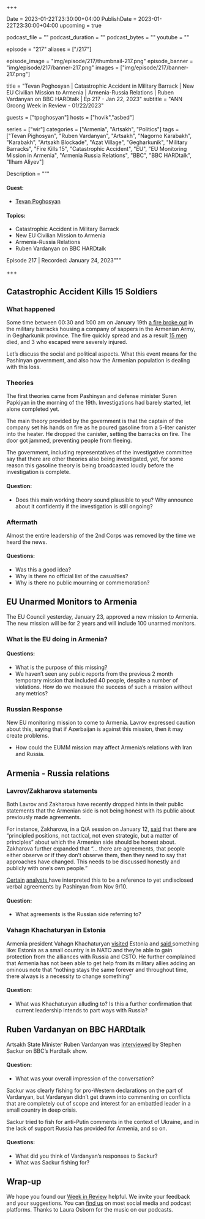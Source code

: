 +++

Date = 2023-01-22T23:30:00+04:00
PublishDate = 2023-01-22T23:30:00+04:00
upcoming = true

podcast_file = ""
podcast_duration = ""
podcast_bytes = ""
youtube = ""

episode = "217"
aliases = ["/217"]

episode_image = "img/episode/217/thumbnail-217.png"
episode_banner = "img/episode/217/banner-217.png"
images = ["img/episode/217/banner-217.png"]

title = "Tevan Poghosyan | Catastrophic Accident in Military Barrack | New EU Civilian Mission to Armenia | Armenia-Russia Relations | Ruben Vardanyan on BBC HARDtalk | Ep 217 - Jan 22, 2023"
subtitle = "ANN Groong Week in Review - 01/22/2023"

guests = ["tpoghosyan"]
hosts = ["hovik","asbed"]

series = ["wir"]
categories = ["Armenia", "Artsakh", "Politics"]
tags = ["Tevan Pighosyan", "Ruben Vardanyan", "Artsakh", "Nagorno Karabakh", "Karabakh", "Artsakh Blockade", "Azat Village", "Gegharkunik", "Military Barracks", "Fire Kills 15", "Catastrophic Accident", "EU", "EU Monitoring Mission in Armenia", "Armenia Russia Relations", "BBC", "BBC HARDtalk", "Ilham Aliyev"]

Description = """

#### Guest:
* [Tevan Poghosyan](/guest/tpoghosyan)


#### Topics:
* Catastrophic Accident in Military Barrack
* New EU Civilian Mission to Armenia
* Armenia-Russia Relations
* Ruben Vardanyan on BBC HARDtalk

Episode 217 | Recorded: January 24, 2023"""

+++

## Catastrophic Accident Kills 15 Soldiers

### What happened

Some time between 00:30 and 1:00 am on January 19th [a fire broke out](https://armenpress.am/eng/news/1102148.html) in the military barracks housing a company of sappers in the Armenian Army, in Gegharkunik province. The fire quickly spread and as a result [15 men](https://www.facebook.com/groups/2019574104975338/) died, and 3 who escaped were severely injured.

Let’s discuss the social and political aspects. What this event means for the Pashinyan government, and also how the Armenian population is dealing with this loss.


### Theories

The first theories came from Pashinyan and defense minister Suren Papkiyan in the morning of the 19th. Investigations had barely started, let alone completed yet.

The main theory provided by the government is that the captain of the company set his hands on fire as he poured  gasoline from a 5-liter canister into the heater. He dropped the canister, setting the barracks on fire. The door got jammed, preventing people from fleeing.

The government, including representatives of the investigative committee say that there are other theories also being investigated, yet, for some reason this gasoline theory is being broadcasted loudly before the investigation is complete.

#### Question:

* Does this main working theory sound plausible to you? Why announce about it confidently if the investigation is still ongoing?


### Aftermath

Almost the entire leadership of the 2nd Corps was removed by the time we heard the news.


#### Questions:
* Was this a good idea?
* Why is there no official list of the casualties?
* Why is there no public mourning or commemoration?


## EU Unarmed Monitors to Armenia

The EU Council yesterday, January 23, approved a new mission to Armenia. The new mission will be for 2 years and will include 100 unarmed monitors. 


### What is the EU doing in Armenia?

#### Questions:
* What is the purpose of this missing?
* We haven’t seen any public reports from the previous 2 month temporary mission that included 40 people, despite a number of violations. How do we measure the success of such a mission without any metrics?


### Russian Response

New EU monitoring mission to come to Armenia. Lavrov expressed caution about this, saying that if Azerbaijan is against this mission, then it may create problems.



* How could the EUMM mission may affect Armenia’s relations with Iran and Russia.


## Armenia - Russia relations


### Lavrov/Zakharova statements

Both Lavrov and Zakharova have recently dropped hints in their public statements that the Armenian side is not being honest with its public about previously made agreements.

For instance, Zakharova, in a Q/A session on January 12, [said](https://youtu.be/SjsaEOMg7SA) that there are “principled positions, not tactical, not even strategic, but a matter of principles” about which the Armenian side should be honest about. Zakharova further expanded that “... there are agreements, that people either observe or if they don’t observe them, then they need to say that approaches have changed. This needs to be discussed honestly and publicly with one’s own people.”

[Certain](https://www.aravot.am/2023/01/21/1318323/) [analysts ](https://www.panorama.am/ru/news/2023/01/20/%D0%93%D1%80%D0%B0%D0%BD%D1%82-%D0%9C%D0%B5%D0%BB%D0%B8%D0%BA-%D0%A8%D0%B0%D1%85%D0%BD%D0%B0%D0%B7%D0%B0%D1%80%D1%8F%D0%BD-%D0%90%D1%80%D1%86%D0%B0%D1%85/2783852)have interpreted this to be a reference to yet undisclosed verbal agreements by Pashinyan from Nov 9/10.

#### Question:
* What agreements is the Russian side referring to?


### Vahagn Khachaturyan in Estonia

Armenia president Vahagn Khachaturyan [visited](https://armenpress.am/eng/news/1101771.html) Estonia and [said ](https://www.youtube.com/watch?v=jj6a4Qc3WIk)something like: Estonia as a small country is in NATO and they’re able to gain protection from the alliances with Russia and CSTO. He further complained that Armenia has not been able to get help from its military allies adding an ominous note that “nothing stays the same forever and throughout time, there always is a necessity to change something”

#### Question:
* What was Khachaturyan alluding to? Is this a further confirmation that current leadership intends to part ways with Russia?


## Ruben Vardanyan on BBC HARDtalk

Artsakh State Minister Ruben Vardanyan was [interviewed](https://armenpress.am/eng/news/1102335.html) by Stephen Sackur on BBC’s Hardtalk show.

#### Question:
* What was your overall impression of the conversation?

Sackur was clearly fishing for pro-Western declarations on the part of Vardanyan, but Vardanyan didn’t get drawn into commenting on conflicts that are completely out of scope and interest for an embattled leader in a small country in deep crisis.

Sackur tried to fish for anti-Putin comments in the context of Ukraine, and in the lack of support Russia has provided for Armenia, and so on.

#### Questions:
* What did you think of Vardanyan’s responses to Sackur?
* What was Sackur fishing for?


## Wrap-up

We hope you found our [Week in Review](https://podcasts.groong.org/) helpful. We invite your feedback and your suggestions. You can [find us](https://linktr.ee/groong) on most social media and podcast platforms. Thanks to Laura Osborn for the music on our podcasts.

